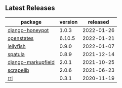 ## Latest Releases
| package | version | released |
|--------------|-----------|-------------|
| [django-honeypot](https://github.com/jamesturk/django-honeypot) | 1.0.3 | 2022-01-26 |
| [openstates](https://github.com/openstates/) | 6.10.5 | 2022-01-21 |
| [jellyfish](https://github.com/jamesturk/jellyfish) | 0.9.0 | 2022-01-07 |
| [spatula](https://github.com/jamesturk/spatula) | 0.8.9 | 2021-12-14 |
| [django-markupfield](https://github.com/jamesturk/django-markupfield) | 2.0.1 | 2021-10-25 |
| [scrapelib](https://github.com/jamesturk/scrapelib) | 2.0.6 | 2021-06-23 |
| [rrl](https://github.com/jamesturk/rrl) | 0.3.1 | 2020-11-19 |

